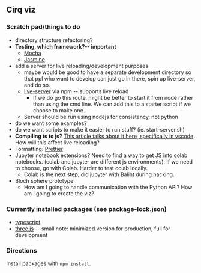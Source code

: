 ## Cirq viz

### Scratch pad/things to do



- directory structure refactoring?
- **Testing, which framework?-- important**
    - [Mocha](https://mochajs.org/)
    - [Jasmine](https://jasmine.github.io/)
- add a server for live reloading/development purposes
    - maybe would be good to have a separate development directory so that ppl who want to develop can just go in there, spin up live-server, and do so.
    - [live-server](https://www.npmjs.com/package/live-server) via npm -- supports live reload
        - If we do go this route, might be better to start it from node rather than using the cmd line. We can add this to a starter script if we choose to make one.
    - Server should be run using nodejs for consistency, not python
- do we want some examples?
- do we want scripts to make it easier to run stuff? (ie. start-server.sh)
- **Compiling ts to js?** [This article talks about it here, specifically in vscode](https://code.visualstudio.com/docs/typescript/typescript-compiling). How will this affect live reloading?
- Formatting: [Prettier](prettier.io)
- Jupyter notebook extensions? Need to find a way to get JS into colab notebooks. (colab and jupyter are different js environments). If we need to choose, go with Colab. Harder to test colab locally.
    - Colab is the next step, did jupyter with Balint during hacking.
- Bloch sphere prototype
    - How am I going to handle communication with the Python API? How am I going to create the viz?

### Currently installed packages (see package-lock.json)
- [typescript](https://www.npmjs.com/package/typescript)
- [three.js](https://threejs.org) -- small note: minimized version for production, full for development

### Directions
Install packages with `npm install`.


